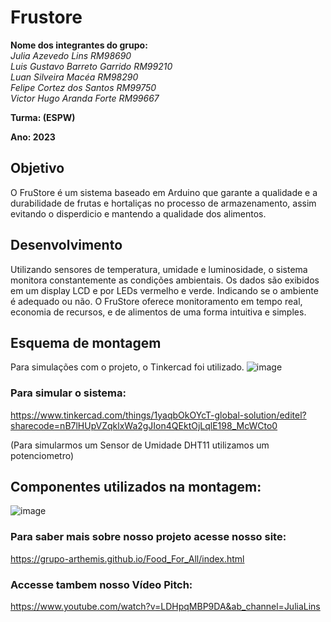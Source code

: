 
# Frustore
**Nome dos integrantes do grupo:** </br>
*Julia Azevedo Lins RM98690* </br>
*Luis Gustavo Barreto Garrido RM99210* </br>
*Luan Silveira Macéa RM98290* </br>
*Felipe Cortez dos Santos RM99750* </br>
*Victor Hugo Aranda Forte RM99667* </br>

**Turma: (ESPW)**

**Ano: 2023**

## Objetivo

O FruStore é um sistema baseado em Arduino que garante a qualidade e a durabilidade de frutas e hortaliças no processo de armazenamento, assim evitando o disperdicio e mantendo a qualidade dos alimentos. 

## Desenvolvimento

Utilizando sensores de temperatura, umidade e luminosidade, o sistema monitora constantemente as condições ambientais.
Os dados são exibidos em um display LCD e por LEDs vermelho e verde. Indicando se o ambiente é adequado ou não. O FruStore oferece monitoramento em tempo real, economia de recursos, e de alimentos de uma forma intuitiva e simples.

## Esquema de montagem 

Para simulações com o projeto, o Tinkercad foi utilizado.
![image](https://github.com/Grupo-Arthemis/Frustore/assets/84590776/b45997b5-56e7-4be4-aab3-cf53ce4a3fec)

### Para simular o sistema:
https://www.tinkercad.com/things/1yaqbOkOYcT-global-solution/editel?sharecode=nB7lHUpVZqklxWa2gJIon4QEktOjLqlE198_McWCto0

(Para simularmos um Sensor de Umidade DHT11 utilizamos um potenciometro)

## Componentes utilizados na montagem:
![image](https://github.com/Grupo-Arthemis/Frustore/assets/84590776/23377bf9-71c2-431a-8431-64c73626c0f6)

### Para saber mais sobre nosso projeto acesse nosso site:
https://grupo-arthemis.github.io/Food_For_All/index.html

### Accesse tambem nosso Vídeo Pitch:
https://www.youtube.com/watch?v=LDHpqMBP9DA&ab_channel=JuliaLins

